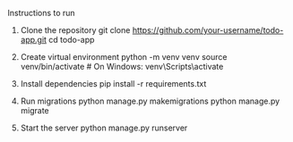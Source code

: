 Instructions to run

1. Clone the repository
git clone https://github.com/your-username/todo-app.git
cd todo-app

 2. Create virtual environment
python -m venv venv
source venv/bin/activate  # On Windows: venv\Scripts\activate

 3. Install dependencies
pip install -r requirements.txt

4. Run migrations
python manage.py makemigrations
python manage.py migrate

5. Start the server
python manage.py runserver
